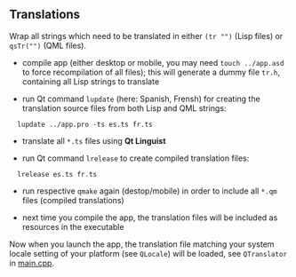 
Translations
------------

Wrap all strings which need to be translated in either `(tr "")` (Lisp files)
or `qsTr("")` (QML files).

* compile app (either desktop or mobile, you may need `touch ../app.asd` to
  force recompilation of all files); this will generate a dummy file `tr.h`,
  containing all Lisp strings to translate

* run Qt command `lupdate` (here: Spanish, Frensh) for creating the translation
  source files from both Lisp and QML strings:
```
  lupdate ../app.pro -ts es.ts fr.ts
```
* translate all `*.ts` files using **Qt Linguist**

* run Qt command `lrelease` to create compiled translation files:
```
  lrelease es.ts fr.ts
```
* run respective `qmake` again (destop/mobile) in order to include all `*.qm`
  files (compiled translations)

* next time you compile the app, the translation files will be included as
  resources in the executable

Now when you launch the app, the translation file matching your system locale
setting of your platform (see `QLocale`) will be loaded, see `QTranslator` in
[main.cpp](../../../src/cpp/main.cpp).
